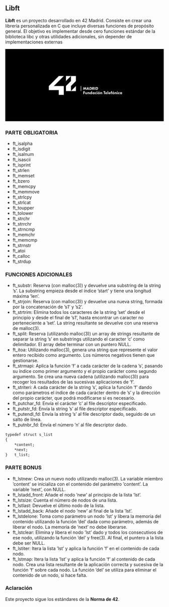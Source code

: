 ## Libft
**Libft** es un proyecto desarrollado en 42 Madrid. Consiste en crear una librería personalizada en C que incluye diversas funciones de propósito general. El objetivo es implementar desde cero funciones estándar de la biblioteca libc y otras utilidades adicionales, sin depender de implementaciones externas

![Logo 42 Madrid](42-Madrid.jpeg)

### PARTE OBLIGATORIA
- ft_isalpha
- ft_isdigit
- ft_isalnum
- ft_isascii
- ft_isprint
- ft_strlen
- ft_memset
- ft_bzero
- ft_memcpy
- ft_memmove
- ft_strlcpy
- ft_strlcat
- ft_toupper
- ft_tolower
- ft_strchr
- ft_strrchr
- ft_strncmp
- ft_memchr
- ft_memcmp
- ft_strnstr
- ft_atoi
- ft_calloc
- ft_strdup

### FUNCIONES ADICIONALES
- ft_substr: Reserva (con malloc(3)) y devuelve una substring de la string ’s’. La substring empieza desde el índice ’start’ y tiene una longitud máxima ’len’.
- ft_strjoin: Reserva (con malloc(3)) y devuelve una nueva
string, formada por la concatenación de ’s1’ y ’s2’.
- ft_strtrim: Elimina todos los caracteres de la string ’set’
desde el principio y desde el final de ’s1’, hasta
encontrar un caracter no perteneciente a ’set’. La
string resultante se devuelve con una reserva de
malloc(3).
- ft_split: Reserva (utilizando malloc(3)) un array de strings
resultante de separar la string ’s’ en substrings
utilizando el caracter ’c’ como delimitador. El
array debe terminar con un puntero NULL.
- ft_itoa: Utilizando malloc(3), genera una string que
represente el valor entero recibido como argumento.
Los números negativos tienen que gestionarse.
- ft_strmapi: Aplica la función ’f’ a cada carácter de la cadena
’s’, pasando su índice como primer argumento y el
propio carácter como segundo argumento. Se crea una
nueva cadena (utilizando malloc(3)) para recoger
los resultados de las sucesivas aplicaciones de
’f’.
- ft_striteri: A cada carácter de la string ’s’, aplica la función
’f’ dando como parámetros el índice de cada
carácter dentro de ’s’ y la dirección del propio
carácter, que podrá modificarse si es necesario.
- ft_putchar_fd: Envía el carácter ’c’ al file descriptor
especificado.
- ft_putstr_fd: Envía la string ’s’ al file descriptor
especificado.
- ft_putendl_fd: Envía la string ’s’ al file descriptor dado,
seguido de un salto de línea.
- ft_putnbr_fd: Envía el número ’n’ al file descriptor dado.

```
typedef struct s_list
{
	*content;
	*next;
}	t_list;
```

### PARTE BONUS
- ft_lstnew: Crea un nuevo nodo utilizando malloc(3). La
variable miembro ’content’ se inicializa con el
contenido del parámetro ’content’. La variable
’next’, con NULL.
- ft_lstadd_front: Añade el nodo ’new’ al principio de la lista ’lst’.
- ft_lstsize: Cuenta el número de nodos de una lista.
- ft_lstlast: Devuelve el último nodo de la lista.
- ft_lstadd_back: Añade el nodo ’new’ al final de la lista ’lst’.
- ft_lstdelone: Toma como parámetro un nodo ’lst’ y libera la
memoria del contenido utilizando la función ’del’ dada como parámetro, además de liberar el nodo. La memoria de ’next’ no debe liberarse.
- ft_lstclear: Elimina y libera el nodo ’lst’ dado y todos los
consecutivos de ese nodo, utilizando la función ’del’ y free(3). Al final, el puntero a la lista debe ser NULL.
- ft_lstiter: Itera la lista ’lst’ y aplica la función ’f’ en el
contenido de cada nodo.
- ft_lstmap: Itera la lista ’lst’ y aplica la función ’f’ al
contenido de cada nodo. Crea una lista resultante
de la aplicación correcta y sucesiva de la función
’f’ sobre cada nodo. La función ’del’ se utiliza
para eliminar el contenido de un nodo, si hace
falta.

### Aclaración

Este proyecto sigue los estándares de la **Norma de 42**.
